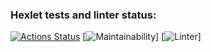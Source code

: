 ### Hexlet tests and linter status:
[![Actions Status](https://github.com/kimostas/python-project-lvl1/workflows/hexlet-check/badge.svg)](https://github.com/kimostas/python-project-lvl1/actions)
[![Maintainability](https://api.codeclimate.com/v1/badges/a99a88d28ad37a79dbf6/maintainability)]
[![Linter](https://github.com/github/docs/actions/workflows/make-lint.yml/badge.svg)]

